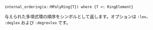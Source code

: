 ```
internal_ordering(a::MPolyRing{T}) where {T <: RingElement}
```

与えられた多項式環の順序をシンボルとして返します。オプションは `:lex`、 `:deglex` および `:degrevlex` です。
